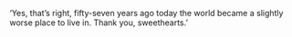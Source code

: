 ‘Yes, that’s right, fifty-seven years ago today the world became a slightly worse place to live in. Thank you, sweethearts.’


